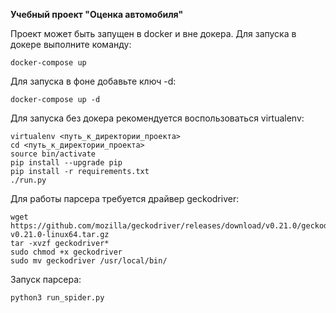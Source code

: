 **Учебный проект "Оценка автомобиля"**

Проект может быть запущен в docker и вне докера. Для запуска в докере выполните команду:

```
docker-compose up
```


Для запуска в фоне добавьте ключ -d:

```
docker-compose up -d
```


Для запуска без докера рекомендуется воспользоваться virtualenv:
```
virtualenv <путь_к_директории_проекта>
cd <путь_к_директории_проекта>
source bin/activate
pip install --upgrade pip
pip install -r requirements.txt
./run.py
```

Для работы парсера требуется драйвер geckodriver:
```
wget https://github.com/mozilla/geckodriver/releases/download/v0.21.0/geckodriver-v0.21.0-linux64.tar.gz
tar -xvzf geckodriver*
sudo chmod +x geckodriver
sudo mv geckodriver /usr/local/bin/
```

Запуск парсера:
```
python3 run_spider.py
```

